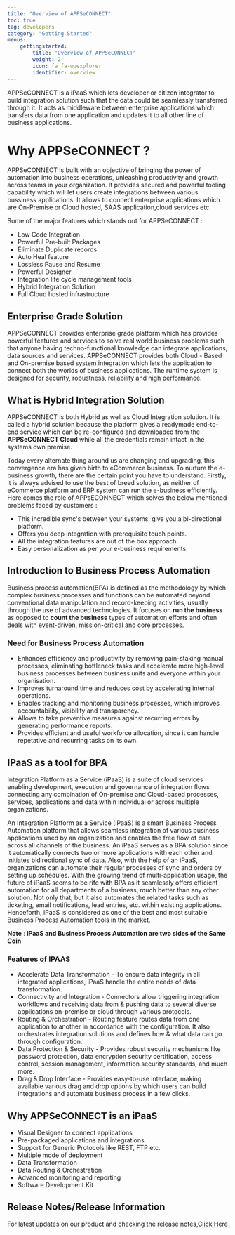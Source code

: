 ```yaml
---
title: "Overview of APPSeCONNECT"
toc: true
tag: developers
category: "Getting Started"
menus: 
    gettingstarted:
        title: "Overview of APPSeCONNECT"
        weight: 2
        icon: fa fa-wpexplorer
        identifier: overview
---
```


APPSeCONNECT is a iPaaS which lets developer or citizen integrator to build integration solution such that the data could be 
seamlessly transferred through it. It acts as middleware between enterprise applications which transfers data from one application and 
updates it to all other line of business applications.

# Why APPSeCONNECT ? 

APPSeCONNECT is built with an objective of bringing the power of automation into business 
operations, unleashing productivity and growth across teams in your organization. 
It provides secured and powerful tooling capability which will let users create integrations 
between various bussiness applications. 
It allows to connect enterprise applications which are On-Premise or Cloud hosted, SAAS application,cloud services etc.

Some of the major features which stands out for APPSeCONNECT :

* Low Code Integration
* Powerful Pre-built Packages
* Eliminate Duplicate records
* Auto Heal feature
* Lossless Pause and Resume
* Powerful Designer
* Integration life cycle management tools
* Hybrid Integration Solution
* Full Cloud hosted infrastructure

## Enterprise Grade Solution

APPSeCONNECT provides enterprise grade platform which has provides powerful features and services to solve real world business problems 
such that anyone having techno-functional knowledge can integrate applications, data sources and services. APPSeCONNECT provides both 
Cloud - Based and On-premise based system integration which lets the application to connect both the worlds of business applications. 
The runtime system is designed for security, robustness, reliability and high performance. 

## What is Hybrid Integration Solution

APPSeCONNECT is both Hybrid as well as Cloud Integration solution. It is called a hybrid solution because the platform gives a readymade end-to-end service which 
can be re-configured and downloaded from the **APPSeCONNECT Cloud** while all the credentials remain intact in the systems own premise.

Today every alternate thing around us are changing and upgrading, this convergence era has given 
birth to eCommerce business. To nurture the e-business growth, there are the certain point you have to understand. 
Firstly, it is always advised to use the best of breed solution, as neither of eCommerce platform and ERP system 
can run the e-business efficiently. Here comes the role of APPsECONNECT which solves the below mentioned problems faced by customers : 
* This incredible sync's between your systems, give you a bi-directional platform.
* Offers you deep integration with prerequisite touch points.
* All the integration features are out of the box approach.
* Easy personalization as per your e-business requirements.

## Introduction to Business Process Automation

Business process automation(BPA) is defined as the methodology by which complex business processes and 
functions can be automated beyond conventional data manipulation and record-keeping activities, usually through the use of advanced 
technologies. It focuses on **run the business** as opposed to **count the business** types of automation efforts and often 
deals with event-driven, mission-critical and core processes.

### Need for Business Process Automation

* Enhances efficiency and productivity by removing pain-staking manual processes, eliminating bottleneck tasks 
and accelerate more high-level business processes between business units and everyone within your organisation.
* Improves turnaround time and reduces cost by accelerating internal operations.
* Enables tracking and monitoring business processes, which improves accountability, visibility and transparency.
* Allows to take  preventive measures against recurring errors by generating performance reports.
* Provides efficient and useful workforce allocation, since it can handle repetative and recurring tasks on its own.

## IPaaS as a tool for BPA

Integration Platform as a Service (iPaaS) is a suite of cloud services enabling development, execution and governance of integration 
flows connecting any combination of On-premise and Cloud-based processes, services, applications and data within individual or across 
multiple organizations.

An Integration Platform as a Service (iPaaS) is a smart Business Process Automation platform that allows seamless integration of 
various business applications used by an organization and 
enables the free flow of data across all channels of the business. An iPaaS serves as a BPA solution since it automatically connects 
two or more applications with each other and initiates bidirectional sync of data. Also, with the help of an iPaaS, organizations can 
automate their regular processes of sync and orders by setting up schedules.
With the growing trend of multi-application usage, the future of iPaaS seems to be rife with BPA as it seamlessly offers efficient 
automation for all departments of a business, much better than any other solution.
Not only that, but it also automates the related tasks such as ticketing, email notifications, lead entries, etc. within existing 
applications. Henceforth, iPaaS is considered as one of the best and most suitable Business Process Automation tools in the market.

**Note** : **iPaaS and Business Process Automation are two sides of the Same Coin**

### Features of IPAAS

* Accelerate Data Transformation - To ensure data integrity in all integrated applications, iPaaS handle the entire needs of data 
transformation.
* Connectivity and Integration - Connectors allow triggering integration workflows and receiving data from & pushing data to 
several diverse applications on-premise or cloud through various protocols.
* Routing & Orchestration - Routing feature routes data from one application to another in accordance with the configuration. 
It also orchestrates integration solutions and defines how & what data can go through configuration.
* Data Protection & Security - Provides robust security mechanisms like password protection, data encryption security certification, 
access control, session management, information security standards, and much more.
* Drag & Drop Interface - Provides easy-to-use interface, making available various drag and drop options by which users 
can build integrations and automate business process in a few clicks.

## Why APPSeCONNECT is an iPaaS

* Visual Designer to connect applications
* Pre-packaged applications and integrations
* Support for Generic Protocols like REST, FTP etc.
* Multiple mode of deployment
* Data Transformation
* Data Routing & Orchestration
* Advanced monitoring and reporting
* Software Development Kit

## Release Notes/Release Information

For latest updates on our product and checking the release notes,[Click Here](https://www.appseconnect.com/release-notes/)




